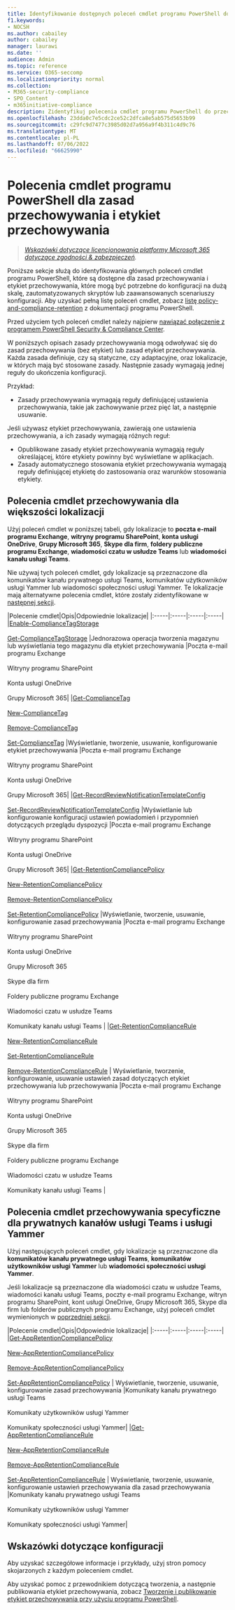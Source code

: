 ```yaml
---
title: Identyfikowanie dostępnych poleceń cmdlet programu PowerShell do przechowywania
f1.keywords:
- NOCSH
ms.author: cabailey
author: cabailey
manager: laurawi
ms.date: ''
audience: Admin
ms.topic: reference
ms.service: O365-seccomp
ms.localizationpriority: normal
ms.collection:
- M365-security-compliance
- SPO_Content
- m365initiative-compliance
description: Zidentyfikuj polecenia cmdlet programu PowerShell do przechowywania, które obsługują konfigurację na dużą skalę, automatyzację lub mogą być potrzebne w przypadku zaawansowanych scenariuszy konfiguracji.
ms.openlocfilehash: 23dda0c7e5cdc2ce52c2dfca8e5ab575d5653b99
ms.sourcegitcommit: c29fc9d7477c3985d02d7a956a9f4b311c4d9c76
ms.translationtype: MT
ms.contentlocale: pl-PL
ms.lasthandoff: 07/06/2022
ms.locfileid: "66625990"
---
```

# <a name="powershell-cmdlets-for-retention-policies-and-retention-labels"></a>Polecenia cmdlet programu PowerShell dla zasad przechowywania i etykiet przechowywania

>*[Wskazówki dotyczące licencjonowania platformy Microsoft 365 dotyczące zgodności & zabezpieczeń](/office365/servicedescriptions/microsoft-365-service-descriptions/microsoft-365-tenantlevel-services-licensing-guidance/microsoft-365-security-compliance-licensing-guidance).*

Poniższe sekcje służą do identyfikowania głównych poleceń cmdlet programu PowerShell, które są dostępne dla zasad przechowywania i etykiet przechowywania, które mogą być potrzebne do konfiguracji na dużą skalę, zautomatyzowanych skryptów lub zaawansowanych scenariuszy konfiguracji. Aby uzyskać pełną listę poleceń cmdlet, zobacz [listę policy-and-compliance-retention](/powershell/module/exchange#policy-and-compliance-retention) z dokumentacji programu PowerShell.

Przed użyciem tych poleceń cmdlet należy najpierw [nawiązać połączenie z programem PowerShell Security & Compliance Center](/powershell/exchange/connect-to-scc-powershell).

W poniższych opisach zasady przechowywania mogą odwoływać się do zasad przechowywania (bez etykiet) lub zasad etykiet przechowywania. Każda zasada definiuje, czy są statyczne, czy adaptacyjne, oraz lokalizacje, w których mają być stosowane zasady. Następnie zasady wymagają jednej reguły do ukończenia konfiguracji.

Przykład:
- Zasady przechowywania wymagają reguły definiującej ustawienia przechowywania, takie jak zachowywanie przez pięć lat, a następnie usuwanie.

Jeśli używasz etykiet przechowywania, zawierają one ustawienia przechowywania, a ich zasady wymagają różnych reguł:
- Opublikowane zasady etykiet przechowywania wymagają reguły określającej, które etykiety powinny być wyświetlane w aplikacjach.
- Zasady automatycznego stosowania etykiet przechowywania wymagają reguły definiującej etykietę do zastosowania oraz warunków stosowania etykiety.

## <a name="retention-cmdlets-for-most-locations"></a>Polecenia cmdlet przechowywania dla większości lokalizacji

Użyj poleceń cmdlet w poniższej tabeli, gdy lokalizacje to **poczta e-mail programu Exchange**, **witryny programu SharePoint**, **konta usługi OneDrive**, **Grupy Microsoft 365**, **Skype dla firm**, **foldery publiczne programu Exchange**, **wiadomości czatu w usłudze Teams** lub **wiadomości kanału usługi Teams**.

Nie używaj tych poleceń cmdlet, gdy lokalizacje są przeznaczone dla komunikatów kanału prywatnego usługi Teams, komunikatów użytkowników usługi Yammer lub wiadomości społeczności usługi Yammer. Te lokalizacje mają alternatywne polecenia cmdlet, które zostały zidentyfikowane w [następnej sekcji](#retention-cmdlets-specific-to-teams-private-channels-and-yammer).

|Polecenie cmdlet|Opis|Odpowiednie lokalizacje|
|:-----|:-----|:-----|:-----|
|[Enable-ComplianceTagStorage](/powershell/module/exchange/enable-compliancetagstorage) <br /><br /> [Get-ComplianceTagStorage](/powershell/module/exchange/enable-compliancetagstorage) |Jednorazowa operacja tworzenia magazynu lub wyświetlania tego magazynu dla etykiet przechowywania |Poczta e-mail programu Exchange <br /><br />Witryny programu SharePoint <br /><br /> Konta usługi OneDrive <br /><br /> Grupy Microsoft 365|
|[Get-ComplianceTag](/powershell/module/exchange/get-compliancetag)<br /><br> [New-ComplianceTag](/powershell/module/exchange/new-compliancetag) <br /><br> [Remove-ComplianceTag](/powershell/module/exchange/remove-compliancetag) <br /><br> [Set-ComplianceTag](/powershell/module/exchange/set-compliancetag) |Wyświetlanie, tworzenie, usuwanie, konfigurowanie etykiet przechowywania |Poczta e-mail programu Exchange <br /><br /> Witryny programu SharePoint <br /><br /> Konta usługi OneDrive<br /><br /> Grupy Microsoft 365|
|[Get-RecordReviewNotificationTemplateConfig](/powershell/module/exchange/get-recordreviewnotificationtemplateconfig) <br /><br /> [Set-RecordReviewNotificationTemplateConfig](/powershell/module/exchange/remove-retentioncompliancepolicy)  |Wyświetlanie lub konfigurowanie konfiguracji ustawień powiadomień i przypomnień dotyczących przeglądu dyspozycji |Poczta e-mail programu Exchange <br /><br /> Witryny programu SharePoint <br /><br /> Konta usługi OneDrive <br /><br /> Grupy Microsoft 365|
|[Get-RetentionCompliancePolicy](/powershell/module/exchange/get-retentioncompliancepolicy) <br /><br /> [New-RetentionCompliancePolicy](/powershell/module/exchange/new-retentioncompliancepolicy) <br /><br /> [Remove-RetentionCompliancePolicy](/powershell/module/exchange/remove-retentioncompliancepolicy) <br /><br /> [Set-RetentionCompliancePolicy](/powershell/module/exchange/set-retentioncompliancepolicy) |Wyświetlanie, tworzenie, usuwanie, konfigurowanie zasad przechowywania |Poczta e-mail programu Exchange <br /><br /> Witryny programu SharePoint <br /><br /> Konta usługi OneDrive<br /><br /> Grupy Microsoft 365 <br /><br /> Skype dla firm <br /><br /> Foldery publiczne programu Exchange <br /><br /> Wiadomości czatu w usłudze Teams <br /><br /> Komunikaty kanału usługi Teams |
|[Get-RetentionComplianceRule](/powershell/module/exchange/get-retentioncompliancepolicy) <br /><br /> [New-RetentionComplianceRule](/powershell/module/exchange/get-retentioncompliancepolicy) <br /><br /> [Set-RetentionComplianceRule](/powershell/module/exchange/set-retentioncompliancerule) <br /><br /> [Remove-RetentionComplianceRule](/powershell/module/exchange/remove-retentioncompliancerule)  | Wyświetlanie, tworzenie, konfigurowanie, usuwanie ustawień zasad dotyczących etykiet przechowywania lub przechowywania |Poczta e-mail programu Exchange <br /><br /> Witryny programu SharePoint <br /><br /> Konta usługi OneDrive <br /><br /> Grupy Microsoft 365 <br /><br /> Skype dla firm <br /><br /> Foldery publiczne programu Exchange <br /><br /> Wiadomości czatu w usłudze Teams <br /><br /> Komunikaty kanału usługi Teams |

## <a name="retention-cmdlets-specific-to-teams-private-channels-and-yammer"></a>Polecenia cmdlet przechowywania specyficzne dla prywatnych kanałów usługi Teams i usługi Yammer

Użyj następujących poleceń cmdlet, gdy lokalizacje są przeznaczone dla **komunikatów kanału prywatnego usługi Teams**, **komunikatów użytkowników usługi Yammer** lub **wiadomości społeczności usługi Yammer**.

Jeśli lokalizacje są przeznaczone dla wiadomości czatu w usłudze Teams, wiadomości kanału usługi Teams, poczty e-mail programu Exchange, witryn programu SharePoint, kont usługi OneDrive, Grupy Microsoft 365, Skype dla firm lub folderów publicznych programu Exchange, użyj poleceń cmdlet wymienionych w [poprzedniej sekcji](#retention-cmdlets-for-most-locations).

|Polecenie cmdlet|Opis|Odpowiednie lokalizacje|
|:-----|:-----|:-----|:-----|
|[Get-AppRetentionCompliancePolicy](/powershell/module/exchange/get-appretentioncompliancepolicy) <br /><br> [New-AppRetentionCompliancePolicy](/powershell/module/exchange/new-appretentioncompliancepolicy) <br /><br> [Remove-AppRetentionCompliancePolicy](/powershell/module/exchange/remove-appretentioncompliancepolicy) <br /><br> [Set-AppRetentionCompliancePolicy](/powershell/module/exchange/remove-appretentioncompliancepolicy) | Wyświetlanie, tworzenie, usuwanie, konfigurowanie zasad przechowywania |Komunikaty kanału prywatnego usługi Teams <br /><br /> Komunikaty użytkowników usługi Yammer <br /><br /> Komunikaty społeczności usługi Yammer|
|[Get-AppRetentionComplianceRule](/powershell/module/exchange/get-appretentioncompliancerule) <br /><br /> [New-AppRetentionComplianceRule](/powershell/module/exchange/new-appretentioncompliancerule) <br /><br /> [Remove-AppRetentionComplianceRule](/powershell/module/exchange/remove-appretentioncompliancerule) <br /><br /> [Set-AppRetentionComplianceRule](/powershell/module/exchange/remove-appretentioncompliancerule) | Wyświetlanie, tworzenie, usuwanie, konfigurowanie ustawień przechowywania dla zasad przechowywania |Komunikaty kanału prywatnego usługi Teams <br /><br /> Komunikaty użytkowników usługi Yammer <br /><br /> Komunikaty społeczności usługi Yammer|

## <a name="configuration-guidance"></a>Wskazówki dotyczące konfiguracji

Aby uzyskać szczegółowe informacje i przykłady, użyj stron pomocy skojarzonych z każdym poleceniem cmdlet.

Aby uzyskać pomoc z przewodnikiem dotyczącą tworzenia, a następnie publikowania etykiet przechowywania, zobacz [Tworzenie i publikowanie etykiet przechowywania przy użyciu programu PowerShell](bulk-create-publish-labels-using-powershell.md).